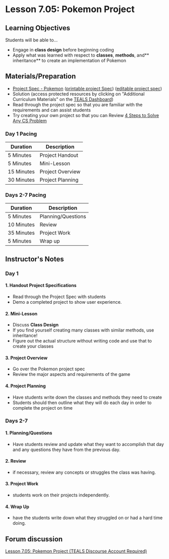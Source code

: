 # Lesson 7.05: Pokemon Project

## Learning Objectives

Students will be able to...

* Engage in **class design** before beginning coding
* Apply what was learned with respect to **classes**, **methods**, and** inheritance** to create an implementation of Pokemon

## Materials/Preparation

* [Project Spec - Pokemon] ([printable project Spec]) ([editable project spec])
* Solution (access protected resources by clicking on "Additional Curriculum Materials" on the [TEALS Dashboard])
* Read through the project spec so that you are familiar with the requirements and can assist students
* Try creating your own project so that you can Review [4 Steps to Solve Any CS Problem]

### Day 1 Pacing

| **Duration**   | **Description** |
| ---------- | ----------- |
| 5 Minutes  | Project Handout      |
| 5 Minutes | Mini-Lesson      |
| 15 Minutes | Project Overview |
| 30 Minutes | Project Planning  |

### Days 2-7 Pacing

| **Duration**|**Description**      |
|--|--|
| 5 Minutes  | Planning/Questions      |
| 10 Minutes | Review      |
| 35 Minutes | Project Work        |
| 5 Minutes | Wrap up     |

## Instructor's Notes

### Day 1

#### 1. Handout Project Specifications

* Read through the Project Spec with students
* Demo a completed project to show user experience.

#### 2. Mini-Lesson

* Discuss **Class Design**
* If you find yourself creating many classes with similar methods, use inheritance!
* Figure out the actual structure without writing code and use that to create your classes

#### 3. Project Overview

* Go over the Pokemon project spec
* Review the major aspects and requirements of the game

#### 4. Project Planning

* Have students write down the classes and methods they need to create
* Students should then outline what they will do each day in order to complete the project on time

### Days 2-7

#### 1. Planning/Questions

* Have students review and update what they want to accomplish that day and any questions they have from the previous day.

#### 2. Review

* if necessary, review any concepts or struggles the class was having.

#### 3. Project Work

* students work on their projects independently.

#### 4. Wrap Up

* have the students write down what they struggled on or had a hard time doing.

## Forum discussion

[Lesson 7.05: Pokemon Project (TEALS Discourse Account Required)](https://forums.tealsk12.org/c/2nd-semester-unit-7-classes/lesson-7-05-pokemon)
  
[Project Spec - Pokemon]:project.md
[printable project Spec]: project.pdf
[editable project spec]: project.docx
[TEALS Dashboard]:http:/www.tealsk12.org/dashboard
[4 Steps to Solve Any CS Problem]:https://github.com/TEALS-IntroCS/2nd-semester-introduction-to-computer-science-principles/raw/master/units/4%20Steps%20to%20Solve%20Any%20CS%20Problem.pdf
